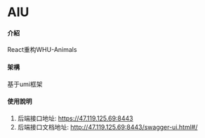 <!--
 * @Description: 
 * @version: 1.0
 * @Author: 赵卓轩
 * @Date: 2021-12-10 00:49:54
 * @LastEditors: 赵卓轩
 * @LastEditTime: 2021-12-10 01:05:25
-->
# AIU

#### 介紹
React重构WHU-Animals

#### 架構
基于umi框架

#### 使用說明

1.  后端接口地址: https://47.119.125.69:8443
2.  后端接口文档地址: http://47.119.125.69:8443/swagger-ui.html#/



